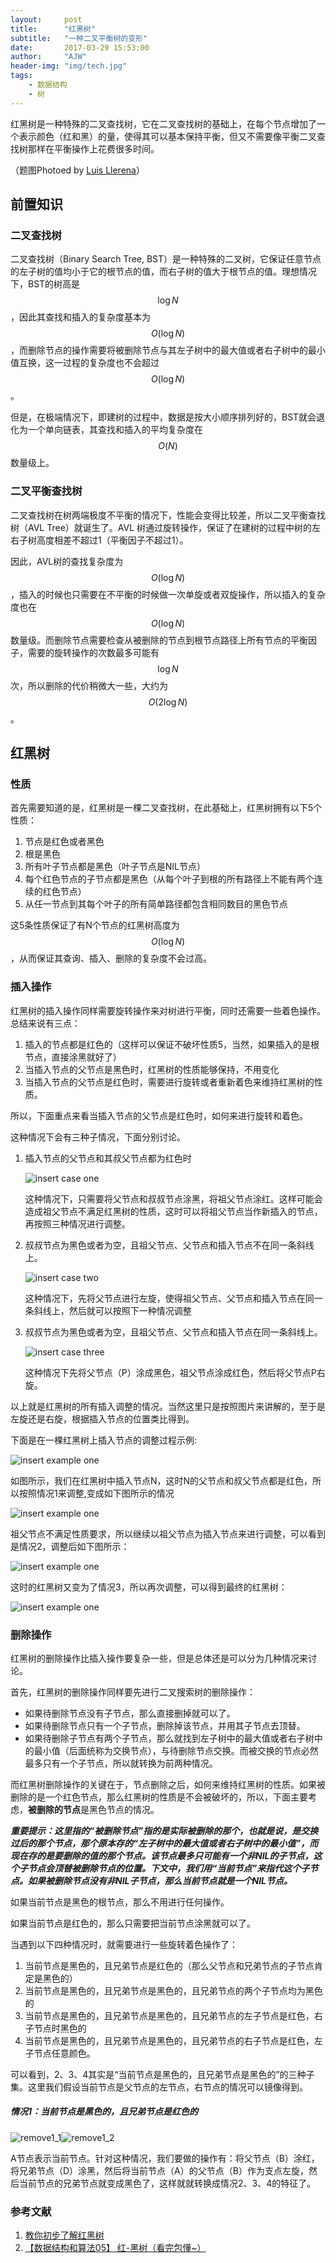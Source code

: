 ```yaml
---
layout:     post
title:      "红黑树"
subtitle:   "一种二叉平衡树的变形"
date:       2017-03-29 15:53:00
author:     "AJW"
header-img: "img/tech.jpg"
tags:
    - 数据结构
    - 树
---
```


红黑树是一种特殊的二叉查找树，它在二叉查找树的基础上，在每个节点增加了一个表示颜色（红和黑）的量，使得其可以基本保持平衡，但又不需要像平衡二叉查找树那样在平衡操作上花费很多时间。

（题图Photoed by [Luis Llerena](https://unsplash.com/search/data?photo=6g0KJWnBhxg)）

## 前置知识

### 二叉查找树

二叉查找树（Binary Search Tree, BST）是一种特殊的二叉树，它保证任意节点的左子树的值均小于它的根节点的值，而右子树的值大于根节点的值。理想情况下，BST的树高是$$\log N$$，因此其查找和插入的复杂度基本为$$O(\log N)$$，而删除节点的操作需要将被删除节点与其左子树中的最大值或者右子树中的最小值互换，这一过程的复杂度也不会超过$$O(\log N)$$。

但是，在极端情况下，即建树的过程中，数据是按大小顺序排列好的，BST就会退化为一个单向链表，其查找和插入的平均复杂度在$$O(N)$$数量级上。

### 二叉平衡查找树

二叉查找树在树两端极度不平衡的情况下，性能会变得比较差，所以二叉平衡查找树（AVL Tree）就诞生了。AVL 树通过旋转操作，保证了在建树的过程中树的左右子树高度相差不超过1（平衡因子不超过1）。

因此，AVL树的查找复杂度为$$O(\log N)$$，插入的时候也只需要在不平衡的时候做一次单旋或者双旋操作，所以插入的复杂度也在$$O(\log N)$$数量级。而删除节点需要检查从被删除的节点到根节点路径上所有节点的平衡因子，需要的旋转操作的次数最多可能有$$\log N$$次，所以删除的代价稍微大一些，大约为$$O(2\log N)$$。

## 红黑树

### 性质

首先需要知道的是，红黑树是一棵二叉查找树，在此基础上，红黑树拥有以下5个性质：

1. 节点是红色或者黑色
2. 根是黑色
3. 所有叶子节点都是黑色（叶子节点是NIL节点）
4. 每个红色节点的子节点都是黑色（从每个叶子到根的所有路径上不能有两个连续的红色节点）
5. 从任一节点到其每个叶子的所有简单路径都包含相同数目的黑色节点

这5条性质保证了有N个节点的红黑树高度为$$O(\log N)$$，从而保证其查询、插入、删除的复杂度不会过高。

### 插入操作

红黑树的插入操作同样需要旋转操作来对树进行平衡，同时还需要一些着色操作。总结来说有三点：

1. 插入的节点都是红色的（这样可以保证不破坏性质5，当然，如果插入的是根节点，直接涂黑就好了）
2. 当插入节点的父节点是黑色时，红黑树的性质能够保持，不用变化
3. 当插入节点的父节点是红色时，需要进行旋转或者重新着色来维持红黑树的性质。

所以，下面重点来看当插入节点的父节点是红色时，如何来进行旋转和着色。

这种情况下会有三种子情况，下面分别讨论。

1. 插入节点的父节点和其叔父节点都为红色时

   ![insert case one](/img/in-post/RB-Tree/insert1.png)

   这种情况下，只需要将父节点和叔叔节点涂黑，将祖父节点涂红。这样可能会造成祖父节点不满足红黑树的性质，这时可以将祖父节点当作新插入的节点，再按照三种情况进行调整。


1. 叔叔节点为黑色或者为空，且祖父节点、父节点和插入节点不在同一条斜线上。

   ![insert case two](/img/in-post/RB-Tree/insert2.png)

   这种情况下，先将父节点进行左旋，使得祖父节点、父节点和插入节点在同一条斜线上，然后就可以按照下一种情况调整

2. 叔叔节点为黑色或者为空，且祖父节点、父节点和插入节点在同一条斜线上。

   ![insert case three](/img/in-post/RB-Tree/insert3.png)

   这种情况下先将父节点（P）涂成黑色，祖父节点涂成红色，然后将父节点P右旋。

以上就是红黑树的所有插入调整的情况。当然这里只是按照图片来讲解的，至于是左旋还是右旋，根据插入节点的位置类比得到。

下面是在一棵红黑树上插入节点的调整过程示例:

![insert example one](/img/in-post/RB-Tree/insert_example1.png)

如图所示，我们在红黑树中插入节点N，这时N的父节点和叔父节点都是红色，所以按照情况1来调整,变成如下图所示的情况

![insert example one](/img/in-post/RB-Tree/insert_example2.png)

祖父节点不满足性质要求，所以继续以祖父节点为插入节点来进行调整，可以看到是情况2，调整后如下图所示：

![insert example one](/img/in-post/RB-Tree/insert_example3.png)

这时的红黑树又变为了情况3，所以再次调整，可以得到最终的红黑树：

![insert example one](/img/in-post/RB-Tree/insert_example4.png)

### 删除操作

红黑树的删除操作比插入操作要复杂一些，但是总体还是可以分为几种情况来讨论。

首先，红黑树的删除操作同样要先进行二叉搜索树的删除操作：

- 如果待删除节点没有子节点，那么直接删掉就可以了。
- 如果待删除节点只有一个子节点，删除掉该节点，并用其子节点去顶替。
- 如果待删除子节点有两个子节点，那么就找到左子树中的最大值或者右子树中的最小值（后面统称为交换节点），与待删除节点交换。而被交换的节点必然最多只有一个子节点，所以就转换为前两种情况。

而红黑树删除操作的关键在于，节点删除之后，如何来维持红黑树的性质。如果被删除的是一个红色节点，那么红黑树的性质是不会被破坏的，所以，下面主要考虑，**被删除的节点**是黑色节点的情况。

***重要提示：这里指的“被删除节点”指的是实际被删除的那个，也就是说，是交换过后的那个节点，那个原本存的“左子树中的最大值或者右子树中的最小值”，而现在存的是要删除的值的那个节点。该节点最多只可能有一个非NIL的子节点，这个子节点会顶替被删除节点的位置。下文中，我们用“当前节点”来指代这个子节点。如果被删除节点没有非NIL子节点，那么当前节点就是一个NIL节点。***

如果当前节点是黑色的根节点，那么不用进行任何操作。

如果当前节点是红色的，那么只需要把当前节点涂黑就可以了。

当遇到以下四种情况时，就需要进行一些旋转着色操作了：

1. 当前节点是黑色的，且兄弟节点是红色的（那么父节点和兄弟节点的子节点肯定是黑色的）
2. 当前节点是黑色的，且兄弟节点是黑色的，且兄弟节点的两个子节点均为黑色的
3. 当前节点是黑色的，且兄弟节点是黑色的，且兄弟节点的左子节点是红色，右子节点时黑色的
4. 当前节点是黑色的，且兄弟节点是黑色的，且兄弟节点的右子节点是红色，左子节点任意颜色。

可以看到，2、3、4其实是“当前节点是黑色的，且兄弟节点是黑色的”的三种子集。这里我们假设当前节点是父节点的左节点，右节点的情况可以镜像得到。

##### 情况1：当前节点是黑色的，且兄弟节点是红色的

![remove1_1](/img/in-post/RB-Tree/remove1_1.jpg)![remove1_2](/img/in-post/RB-Tree/remove1_1.jpg)

A节点表示当前节点。针对这种情况，我们要做的操作有：将父节点（B）涂红，将兄弟节点（D）涂黑，然后将当前节点（A）的父节点（B）作为支点左旋，然后当前节点的兄弟节点就变成黑色了，这样就就转换成情况2、3、4的特征了。







### 参考文献

1. [教你初步了解红黑树](http://blog.csdn.net/v_july_v/article/details/6105630)
2. [【数据结构和算法05】 红-黑树（看完包懂~）](http://blog.csdn.net/eson_15/article/details/51144079)

